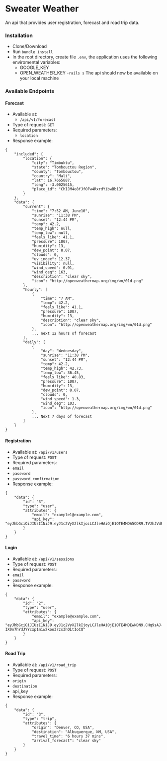 # Sweater Weather
An api that provides user registration, forecast and road trip data.
### Installation
- Clone/Download
- Run `bundle install`
- In the root directory, create file `.env`, the application uses the following enviromental variables:
  - GOOGLE_KEY
  - OPEN_WEATHER_KEY
-`rails s`
The api should now be available on your local machine
### Available Endpoints
#### Forecast
- Available at:
  - `/api/v1/forecast`
- Type of request: `GET`
- Required parameters:
  - `location`
- Response example:
```
{
    "included": {
        "location": {
            "city": "Timbuktu",
            "state": "Tombouctou Region",
            "county": "Tombouctou",
            "country": "Mali",
            "lat": 16.7665887,
            "long": -3.0025615,
            "place_id": "ChIJM4e8fJfOFw4RxrdYibwBb1Q"
        }
    },
    "data": {
        "current": {
            "time": "7:52 AM, June10",
            "sunrise": "11:38 PM",
            "sunset": "12:44 PM",
            "temp": 42.2,
            "temp_high": null,
            "temp_low": null,
            "feels_like": 41.1,
            "pressure": 1007,
            "humidity": 13,
            "dew_point": 8.07,
            "clouds": 0,
            "uv_index": 12.37,
            "visibility": null,
            "wind_speed": 0.91,
            "wind_deg": 163,
            "description": "clear sky",
            "icon": "http://openweathermap.org/img/wn/01d.png"
        },
        "hourly": [
            {
                "time": "7 AM",
                "temp": 42.2,
                "feels_like": 41.1,
                "pressure": 1007,
                "humidity": 13,
                "description": "clear sky",
                "icon": "http://openweathermap.org/img/wn/01d.png"
            },
            ... next 12 hours of forecast
        ],
        "daily": [
            {
                "day": "Wednesday",
                "sunrise": "11:38 PM",
                "sunset": "12:44 PM",
                "temp": 42.2,
                "temp_high": 42.73,
                "temp_low": 36.45,
                "feels_like": 40.83,
                "pressure": 1007,
                "humidity": 13,
                "dew_point": 8.07,
                "clouds": 0,
                "wind_speed": 1.3,
                "wind_deg": 103,
                "icon": "http://openweathermap.org/img/wn/01d.png"
            },
            ... Next 7 days of forecast
        ]
    }
}
```
#### Registration
- Available at: `/api/v1/users`
- Type of request: `POST`
- Required parameters:
- `email`
- `password`
- `password_confirmation`
- Response example:
```
{
    "data": {
        "id": "3",
        "type": "user",
        "attributes": {
            "email": "example1@example.com",
            "api_key": "eyJhbGciOiJIUzI1NiJ9.eyJ1c2VyX2lkIjozLCJleHAiOjE1OTE4MDA5ODR9.TVJhJVdFuWBDUGwt6gmv_Eik4fhrHn5iVc8xbZxjjAI"
        }
    }
}
```
#### Login
- Available at: `/api/v1/sessions`
- Type of request: `POST`
- Required parameters:
- `email`
- `password`
- Response example:
```
{
    "data": {
        "id": "2",
        "type": "user",
        "attributes": {
            "email": "example@example.com",
            "api_key": "eyJhbGciOiJIUzI1NiJ9.eyJ1c2VyX2lkIjoyLCJleHAiOjE1OTE4MDEwNDN9.CHq9sAJ-IX0n7hYdJYYcxp1m1w2koo3rzs3hOLtIoCQ"
        }
    }
}
```
#### Road Trip
- Available at: `/api/v1/road_trip`
- Type of request: `POST`
- Required parameters:
- `origin`
- `destination`
- api_key
- Response example:
```
{
    "data": {
        "id": "3",
        "type": "trip",
        "attributes": {
            "origin": "Denver, CO, USA",
            "destination": "Albuquerque, NM, USA",
            "travel_time": "6 hours 37 mins",
            "arrival_forecast": "clear sky"
        }
    }
}
```

